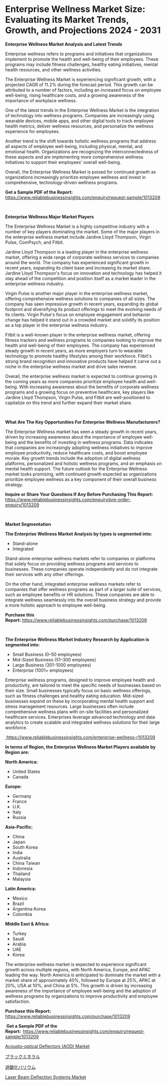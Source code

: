 <p><h1>Enterprise Wellness Market Size: Evaluating its Market Trends, Growth, and Projections 2024 - 2031</h1></p><p><strong>Enterprise Wellness Market Analysis and Latest Trends</strong></p>
<p><p>Enterprise wellness refers to programs and initiatives that organizations implement to promote the health and well-being of their employees. These programs may include fitness challenges, healthy eating initiatives, mental health resources, and other wellness activities.</p><p>The Enterprise Wellness Market is experiencing significant growth, with a projected CAGR of 11.2% during the forecast period. This growth can be attributed to a number of factors, including an increased focus on employee well-being, rising healthcare costs, and a growing awareness of the importance of workplace wellness.</p><p>One of the latest trends in the Enterprise Wellness Market is the integration of technology into wellness programs. Companies are increasingly using wearable devices, mobile apps, and other digital tools to track employee health metrics, deliver wellness resources, and personalize the wellness experience for employees.</p><p>Another trend is the shift towards holistic wellness programs that address all aspects of employee well-being, including physical, mental, and emotional health. Organizations are recognizing the interconnectedness of these aspects and are implementing more comprehensive wellness initiatives to support their employees' overall well-being.</p><p>Overall, the Enterprise Wellness Market is poised for continued growth as organizations increasingly prioritize employee wellness and invest in comprehensive, technology-driven wellness programs.</p></p>
<p><strong>Get a Sample PDF of the Report:&nbsp;</strong> <a href="https://www.reliablebusinessinsights.com/enquiry/request-sample/1013209">https://www.reliablebusinessinsights.com/enquiry/request-sample/1013209</a></p>
<p>&nbsp;</p>
<p><strong>Enterprise Wellness Major Market Players</strong></p>
<p><p>The Enterprise Wellness Market is a highly competitive industry with a number of key players dominating the market. Some of the major players in the enterprise wellness market include Jardine Lloyd Thompson, Virgin Pulse, ComPsych, and Fitbit.</p><p>Jardine Lloyd Thompson is a leading player in the enterprise wellness market, offering a wide range of corporate wellness services to companies around the world. The company has experienced significant growth in recent years, expanding its client base and increasing its market share. Jardine Lloyd Thompson's focus on innovation and technology has helped it stay ahead of the competition and position itself as a market leader in the enterprise wellness industry.</p><p>Virgin Pulse is another major player in the enterprise wellness market, offering comprehensive wellness solutions to companies of all sizes. The company has seen impressive growth in recent years, expanding its global footprint and diversifying its product offerings to meet the evolving needs of its clients. Virgin Pulse's focus on employee engagement and behavior change has helped it stand out in a crowded market and solidify its position as a top player in the enterprise wellness industry.</p><p>Fitbit is a well-known player in the enterprise wellness market, offering fitness trackers and wellness programs to companies looking to improve the health and well-being of their employees. The company has experienced steady growth in recent years, as more employers turn to wearable technology to promote healthy lifestyles among their workforce. Fitbit's strong brand recognition and innovative products have helped it carve out a niche in the enterprise wellness market and drive sales revenue.</p><p>Overall, the enterprise wellness market is expected to continue growing in the coming years as more companies prioritize employee health and well-being. With increasing awareness about the benefits of corporate wellness programs and a growing focus on preventive healthcare, key players like Jardine Lloyd Thompson, Virgin Pulse, and Fitbit are well-positioned to capitalize on this trend and further expand their market share.</p></p>
<p>&nbsp;</p>
<p><strong>What Are The Key Opportunities For Enterprise Wellness Manufacturers?</strong></p>
<p><p>The Enterprise Wellness market has seen a steady growth in recent years, driven by increasing awareness about the importance of employee well-being and the benefits of investing in wellness programs. Data indicates that companies are increasingly adopting wellness initiatives to improve employee productivity, reduce healthcare costs, and boost employee morale. Key growth trends include the adoption of digital wellness platforms, personalized and holistic wellness programs, and an emphasis on mental health support. The future outlook for the Enterprise Wellness market looks promising, with continued growth expected as organizations prioritize employee wellness as a key component of their overall business strategy.</p></p>
<p><strong>Inquire or Share Your Questions If Any Before Purchasing This Report:</strong> <a href="https://www.reliablebusinessinsights.com/enquiry/pre-order-enquiry/1013209">https://www.reliablebusinessinsights.com/enquiry/pre-order-enquiry/1013209</a></p>
<p>&nbsp;</p>
<p><strong>Market Segmentation</strong></p>
<p><strong>The Enterprise Wellness Market Analysis by types is segmented into:</strong></p>
<p><ul><li>Stand-alone</li><li>Integrated</li></ul></p>
<p><p>Stand-alone enterprise wellness markets refer to companies or platforms that solely focus on providing wellness programs and services to businesses. These companies operate independently and do not integrate their services with any other offerings.</p><p>On the other hand, integrated enterprise wellness markets refer to companies that offer wellness programs as part of a larger suite of services, such as employee benefits or HR solutions. These companies are able to integrate wellness seamlessly into the overall business strategy and provide a more holistic approach to employee well-being.</p></p>
<p><strong>Purchase this Report:&nbsp;</strong><a href="https://www.reliablebusinessinsights.com/purchase/1013209">https://www.reliablebusinessinsights.com/purchase/1013209</a></p>
<p>&nbsp;</p>
<p><strong>The Enterprise Wellness Market Industry Research by Application is segmented into:</strong></p>
<p><ul><li>Small Business (0–50 employees)</li><li>Mid-Sized Business (51–300 employees)</li><li>Large Business (301-1000 employees)</li><li>Enterprise (1001+ employees)</li></ul></p>
<p><p>Enterprise wellness programs, designed to improve employee health and productivity, are tailored to meet the specific needs of businesses based on their size. Small businesses typically focus on basic wellness offerings, such as fitness challenges and healthy eating education. Mid-sized businesses expand on these by incorporating mental health support and stress management resources. Large businesses often include comprehensive wellness plans with on-site facilities and personalized healthcare services. Enterprises leverage advanced technology and data analytics to create scalable and integrated wellness solutions for their large workforce.</p></p>
<p><a href="https://www.reliablebusinessinsights.com/enterprise-wellness-r1013209">&nbsp;https://www.reliablebusinessinsights.com/enterprise-wellness-r1013209</a></p>
<p><strong>In terms of Region, the Enterprise Wellness Market Players available by Region are:</strong></p>
<p>
    <p> <strong> North America: </strong>
        <ul>
            <li>United States</li>
            <li>Canada</li>
        </ul>
        </p> 
    <p> <strong> Europe: </strong>
        <ul>
            <li>Germany</li>
            <li>France</li>
            <li>U.K.</li>
            <li>Italy</li>
            <li>Russia</li>
        </ul>
        </p> 
    <p> <strong> Asia-Pacific: </strong>
        <ul>
            <li>China</li>
            <li>Japan</li>
            <li>South Korea</li>
            <li>India</li>
            <li>Australia</li>
            <li>China Taiwan</li>
            <li>Indonesia</li>
            <li>Thailand</li>
            <li>Malaysia</li>
        </ul>
        </p> 
    <p> <strong> Latin America: </strong>
        <ul>
            <li>Mexico</li>
            <li>Brazil</li>
            <li>Argentina Korea</li>
            <li>Colombia</li>
        </ul>
        </p> 
    <p> <strong> Middle East & Africa: </strong>
        <ul>
            <li>Turkey</li>
            <li>Saudi</li>
            <li>Arabia</li>
            <li>UAE</li>
            <li>Korea</li>
        </ul>
    </p>
    </p>
<p><p>The enterprise wellness market is expected to experience significant growth across multiple regions, with North America, Europe, and APAC leading the way. North America is anticipated to dominate the market with a market share of approximately 40%, followed by Europe at 25%, APAC at 20%, USA at 10%, and China at 5%. This growth is driven by increasing awareness of the importance of employee well-being and the adoption of wellness programs by organizations to improve productivity and employee satisfaction.</p></p>
<p><strong>Purchase this Report: </strong><a href="https://www.reliablebusinessinsights.com/purchase/1013209">https://www.reliablebusinessinsights.com/purchase/1013209</a></p>
<p>&nbsp;<strong>Get a Sample PDF of the Report:&nbsp;&nbsp;</strong><a href="https://www.reliablebusinessinsights.com/enquiry/request-sample/1013209">https://www.reliablebusinessinsights.com/enquiry/request-sample/1013209</a></p>
<p><strong></strong></p>
<p><p><a href="https://github.com/suitykhatun12/Market-Research-Report-List-1/blob/main/acousto-optical-deflectors-aod-market.md">Acousto-optical Deflectors (AOD) Market</a></p><p><a href="https://github.com/deonnorth8/Market-Research-Report-List-1/blob/main/2107595170968.md">ブラックミネラル</a></p><p><a href="https://github.com/LizaHeller2023/Market-Research-Report-List-1/blob/main/5481390170969.md">過酸化バリウム</a></p><p><a href="https://github.com/CliffMedina6/Market-Research-Report-List-5/blob/main/laser-beam-deflection-systems-market.md">Laser Beam Deflection Systems Market</a></p></p>